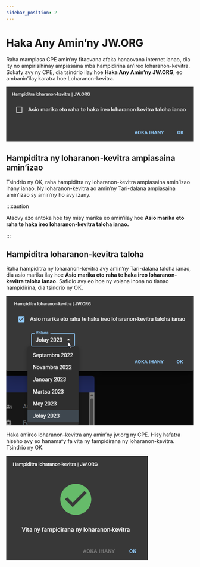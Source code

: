 ```yaml
---
sidebar_position: 2
---
```


# Haka Any Amin’ny JW.ORG

Raha mampiasa CPE amin’ny fitaovana afaka hanaovana internet ianao, dia ity no ampirisihinay ampiasaina mba hampidirina an’ireo loharanon-kevitra. Sokafy avy ny CPE, dia tsindrio ilay hoe **Haka Any Amin’ny JW.ORG**, eo ambanin’ilay karatra hoe Loharanon-kevitra.

![Haka JW.ORG](./import_jw_org.png)

## Hampiditra ny loharanon-kevitra ampiasaina amin’izao

Tsindrio ny OK, raha hampiditra ny loharanon-kevitra ampiasaina amin’izao ihany ianao. Ny loharanon-kevitra ao amin’ny Tari-dalana ampiasaina amin’izao sy amin’ny ho avy izany.

:::caution

Ataovy azo antoka hoe tsy misy marika eo amin’ilay hoe **Asio marika eto raha te haka ireo loharanon-kevitra taloha ianao.**

:::

## Hampiditra loharanon-kevitra taloha

Raha hampiditra ny loharanon-kevitra avy amin’ny Tari-dalana taloha ianao, dia asio marika ilay hoe **Asio marika eto raha te haka ireo loharanon-kevitra taloha ianao.** Safidio avy eo hoe ny volana inona no tianao hampidirina, dia tsindrio ny OK.

![Haka JW.ORG Volana Taloha](./import_jw_org_old.png)

Haka an’ireo loharanon-kevitra any amin’ny jw.org ny CPE. Hisy hafatra hiseho avy eo hanamafy fa vita ny fampidirana ny loharanon-kevitra. Tsindrio ny OK.

![Vita ny Fakana JW.ORG](./import_jw_org_complete.png)